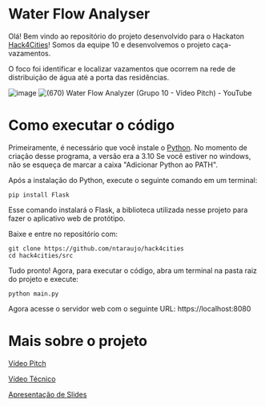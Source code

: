 # Water Flow Analyser
Olá! Bem vindo ao repositório do projeto desenvolvido para o Hackaton [Hack4Cities](https://hack4cities.com/)! Somos da equipe 10 e desenvolvemos o projeto caça-vazamentos.

O foco foi identificar e localizar vazamentos que ocorrem na rede de distribuição de água até a porta das residências.

![image](https://user-images.githubusercontent.com/66187211/158873269-1f8c7807-1963-4341-a880-04391daade3d.png)
![(670) Water Flow Analyzer (Grupo 10 - Vídeo Pitch) - YouTube](https://user-images.githubusercontent.com/66187211/158874173-ac49d649-2ac0-472d-bf59-03bfe4ca0989.png)

# Como executar o código
Primeiramente, é necessário que você instale o [Python](https://www.python.org/). No momento de criação desse programa, a versão era a 3.10
Se você estiver no windows, não se esqueça de marcar a caixa "Adicionar Python ao PATH".

Após a instalação do Python, execute o seguinte comando em um terminal:
```
pip install Flask
```
Esse comando instalará o Flask, a biblioteca utilizada nesse projeto para fazer o aplicativo web de protótipo.

Baixe e entre no repositório com:
```
git clone https://github.com/ntaraujo/hack4cities
cd hack4cities/src
```

Tudo pronto! Agora, para executar o código, abra um terminal na pasta raiz do projeto e execute:
```
python main.py
```

Agora acesse o servidor web com o seguinte URL:
https://localhost:8080

# Mais sobre o projeto
[Vídeo Pitch](https://www.youtube.com/watch?v=kFAcDhIC5lk)

[Vídeo Técnico](https://youtu.be/10aC-Yyi8Ac)

[Apresentação de Slides](https://github.com/ntaraujo/hack4cities/blob/main/Apresentacao_PDF_Hack4Cities.pdf)
